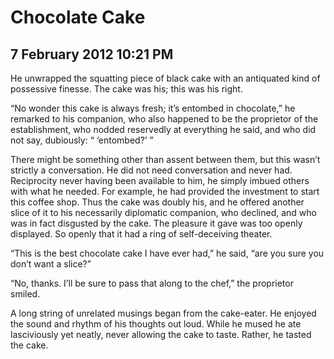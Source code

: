 # Chocolate Cake
## 7 February 2012 10:21 PM

He unwrapped the squatting piece of black cake with an antiquated kind of possessive finesse. The cake was his; this was his right.

“No wonder this cake is always fresh; it’s entombed in chocolate,” he remarked to his companion, who also happened to be the proprietor of the establishment, who nodded reservedly at everything he said, and who did not say, dubiously: “ ‘entombed?’ ”

There might be something other than assent between them, but this wasn’t strictly a conversation. He did not need conversation and never had. Reciprocity never having been available to him, he simply imbued others with what he needed. For example, he had provided the investment to start this coffee shop. Thus the cake was doubly his, and he offered another slice of it to his necessarily diplomatic companion, who declined, and who was in fact disgusted by the cake. The pleasure it gave was too openly displayed. So openly that it had a ring of self-deceiving theater.

“This is the best chocolate cake I have ever had,” he said, “are you sure you don’t want a slice?”

“No, thanks. I’ll be sure to pass that along to the chef,” the proprietor smiled.

A long string of unrelated musings began from the cake-eater. He enjoyed the sound and rhythm of his thoughts out loud. While he mused he ate lasciviously yet neatly, never allowing the cake to taste. Rather, he tasted the cake.